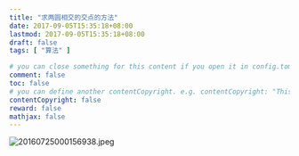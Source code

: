 ```yaml
---
title: "求两圆相交的交点的方法"
date: 2017-09-05T15:35:18+08:00
lastmod: 2017-09-05T15:35:18+08:00
draft: false
tags: [ "算法" ]

# you can close something for this content if you open it in config.toml.
comment: false
toc: false
# you can define another contentCopyright. e.g. contentCopyright: "This is an another copyright."
contentCopyright: false
reward: false
mathjax: false
---
```


![20160725000156938.jpeg](http://upload-images.jianshu.io/upload_images/7739242-d7d390e2930c0a89.jpeg?imageMogr2/auto-orient/strip%7CimageView2/2/w/1240)
